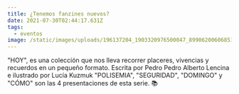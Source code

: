 ```yaml
---
title: ¿Tenemos fanzines nuevos?
date: 2021-07-30T02:44:17.631Z
tags:
  - eventos
image: /static/images/uploads/196137204_1903320976500047_8990620060685105638_n.jpg
---
```

"HOY", es una colección que nos lleva recorrer placeres, vivencias y recuerdos en un pequeño formato. Escrita por Pedro Pedro Alberto Lencina e ilustrado por Lucía Kuzmuk
"POLISEMIA", "SEGURIDAD", "DOMINGO" y "CÓMO" son las 4 presentaciones de esta serie. 📚